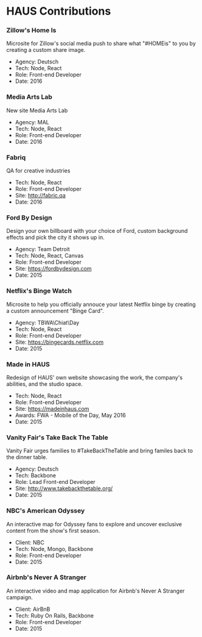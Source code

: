 # HAUS Contributions

### Zillow's Home Is

Microsite for Zillow's social media push to share what "#HOMEis" to you by creating a custom share image.

- Agency: Deutsch
- Tech: Node, React
- Role: Front-end Developer
- Date: 2016

### Media Arts Lab

New site Media Arts Lab

- Agency: MAL
- Tech: Node, React
- Role: Front-end Developer
- Date: 2016

### Fabriq

QA for creative industries

- Tech: Node, React
- Role: Front-end Developer
- Site: http://fabric.qa
- Date: 2016

### Ford By Design

Design your own billboard with your choice of Ford, custom background effects and pick the city it shows up in.

- Agency: Team Detroit
- Tech: Node, React, Canvas
- Role: Front-end Developer
- Site: https://fordbydesign.com
- Date: 2015

### Netflix's Binge Watch

Microsite to help you officially annouce your latest Netflix binge by creating a custom announcement "Binge Card".

- Agency: TBWA\Chiat\Day
- Tech: Node, React
- Role: Front-end Developer
- Site: https://bingecards.netflix.com
- Date: 2015

### Made in HAUS

Redesign of HAUS' own website showcasing the work, the company's abilities, and the studio space.

- Tech: Node, React
- Role: Front-end Developer
- Site: https://madeinhaus.com
- Awards: FWA - Mobile of the Day, May 2016 
- Date: 2015

### Vanity Fair's Take Back The Table

Vanity Fair urges families to #TakeBackTheTable and bring familes back to the dinner table.

- Agency: Deutsch
- Tech: Backbone
- Role: Lead Front-end Developer
- Site: http://www.takebackthetable.org/
- Date: 2015

### NBC's American Odyssey

An interactive map for Odyssey fans to explore and uncover exclusive content from the show's first season.

- Client: NBC
- Tech: Node, Mongo, Backbone
- Role: Front-end Developer
- Date: 2015

### Airbnb's Never A Stranger

An interactive video and map application for Airbnb's Never A Stranger campaign.

- Client: AirBnB
- Tech: Ruby On Rails, Backbone
- Role: Front-end Developer
- Date: 2015


